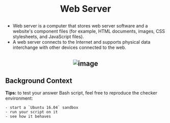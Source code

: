 # <p align="center">Web Server</p>

- Web server is a computer that stores web server software and a website's component files (for example, HTML documents, images, CSS stylesheets, and JavaScript files).
- A web server connects to the Internet and supports physical data interchange with other devices connected to the web.

## <p align="center">![image](https://github.com/the1Riddle/alx-system_engineering-devops/assets/125451537/49d919ab-ad0c-42d7-af9e-db9b9f174126)</p>

Background Context
------------------

**Tips:** to test your answer Bash script, feel free to reproduce the checker environment:

    - start a `Ubuntu 16.04` sandbox
    - run your script on it
    - see how it behaves
